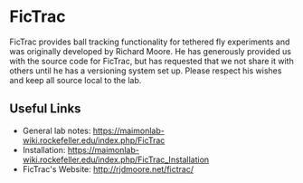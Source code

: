 # FicTrac
FicTrac provides ball tracking functionality for tethered fly experiments and was originally developed by Richard Moore.  He has generously provided us with the source code for FicTrac, but has requested that we not share it with others until he has a versioning system set up.  Please respect his wishes and keep all source local to the lab.

## Useful Links
- General lab notes:  https://maimonlab-wiki.rockefeller.edu/index.php/FicTrac
- Installation:  https://maimonlab-wiki.rockefeller.edu/index.php/FicTrac_Installation
- FicTrac's Website:  http://rjdmoore.net/fictrac/
